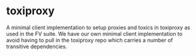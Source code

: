 # toxiproxy

A minimal client implementation to setup proxies and toxics in toxiproxy as used in the FV suite.
We have our own minimal client implementation to avoid having to pull in the toxiproxy repo which carries a number of transitive dependencies.
